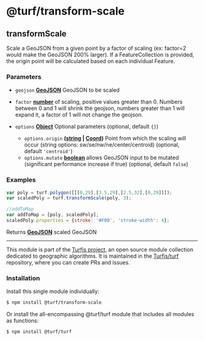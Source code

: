 # @turf/transform-scale

<!-- Generated by documentation.js. Update this documentation by updating the source code. -->

## transformScale

Scale a GeoJSON from a given point by a factor of scaling (ex: factor=2 would make the GeoJSON 200% larger).
If a FeatureCollection is provided, the origin point will be calculated based on each individual Feature.

### Parameters

*   `geojson` **[GeoJSON][1]** GeoJSON to be scaled
*   `factor` **[number][2]** of scaling, positive values greater than 0. Numbers between 0 and 1 will shrink the geojson, numbers greater than 1 will expand it, a factor of 1 will not change the geojson.
*   `options` **[Object][3]** Optional parameters (optional, default `{}`)

    *   `options.origin` **([string][4] | [Coord][5])** Point from which the scaling will occur (string options: sw/se/nw/ne/center/centroid) (optional, default `'centroid'`)
    *   `options.mutate` **[boolean][6]** allows GeoJSON input to be mutated (significant performance increase if true) (optional, default `false`)

### Examples

```javascript
var poly = turf.polygon([[[0,29],[3.5,29],[2.5,32],[0,29]]]);
var scaledPoly = turf.transformScale(poly, 3);

//addToMap
var addToMap = [poly, scaledPoly];
scaledPoly.properties = {stroke: '#F00', 'stroke-width': 4};
```

Returns **[GeoJSON][1]** scaled GeoJSON

[1]: https://tools.ietf.org/html/rfc7946#section-3

[2]: https://developer.mozilla.org/docs/Web/JavaScript/Reference/Global_Objects/Number

[3]: https://developer.mozilla.org/docs/Web/JavaScript/Reference/Global_Objects/Object

[4]: https://developer.mozilla.org/docs/Web/JavaScript/Reference/Global_Objects/String

[5]: https://tools.ietf.org/html/rfc7946#section-3.1.1

[6]: https://developer.mozilla.org/docs/Web/JavaScript/Reference/Global_Objects/Boolean

<!-- This file is automatically generated. Please don't edit it directly. If you find an error, edit the source file of the module in question (likely index.js or index.ts), and re-run "yarn docs" from the root of the turf project. -->

---

This module is part of the [Turfjs project](https://turfjs.org/), an open source module collection dedicated to geographic algorithms. It is maintained in the [Turfjs/turf](https://github.com/Turfjs/turf) repository, where you can create PRs and issues.

### Installation

Install this single module individually:

```sh
$ npm install @turf/transform-scale
```

Or install the all-encompassing @turf/turf module that includes all modules as functions:

```sh
$ npm install @turf/turf
```
